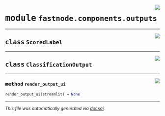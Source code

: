 <!-- markdownlint-disable -->

<a href="https://github.com/khulnasoft/fastnode/blob/main/src/fastnode/components/outputs.py#L0"><img align="right" style="float:right;" src="https://img.shields.io/badge/-source-cccccc?style=flat-square"></a>

# <kbd>module</kbd> `fastnode.components.outputs`






---

<a href="https://github.com/khulnasoft/fastnode/blob/main/src/fastnode/components/outputs.py#L6"><img align="right" style="float:right;" src="https://img.shields.io/badge/-source-cccccc?style=flat-square"></a>

## <kbd>class</kbd> `ScoredLabel`








---

<a href="https://github.com/khulnasoft/fastnode/blob/main/src/fastnode/components/outputs.py#L11"><img align="right" style="float:right;" src="https://img.shields.io/badge/-source-cccccc?style=flat-square"></a>

## <kbd>class</kbd> `ClassificationOutput`







---

<a href="https://github.com/khulnasoft/fastnode/blob/main/src/fastnode/components/outputs.py#L20"><img align="right" style="float:right;" src="https://img.shields.io/badge/-source-cccccc?style=flat-square"></a>

### <kbd>method</kbd> `render_output_ui`

```python
render_output_ui(streamlit) → None
```








---

_This file was automatically generated via [docsai](https://github.com/khulnasoft/docsai)._
